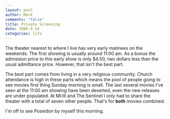 ```yaml
--- 
layout: post
author: Mark
comments: "false"
title: Private Screening
date: 2006-5-14
categories: life
---
```

The theater nearest to where I live has very early matinees on the weekends. The first showing is usually around 11:00 am. As a bonus the admission price to this early show is only $4.50, two dollars less than the usual admittance price. However, that isn't the best part.

The best part comes from living in a very religious community. Church attendance is high in these parts which means the pool of people going to see movies first thing Sunday morning is small. The last several movies I've seen at the 11:00 am showing have been deserted, even the new releases are under populated. At MI:III and The Sentinel I only had to share the theater with a total of seven other people. That's for <b>both</b> movies combined.

I'm off to see Poseidon by myself this morning.
